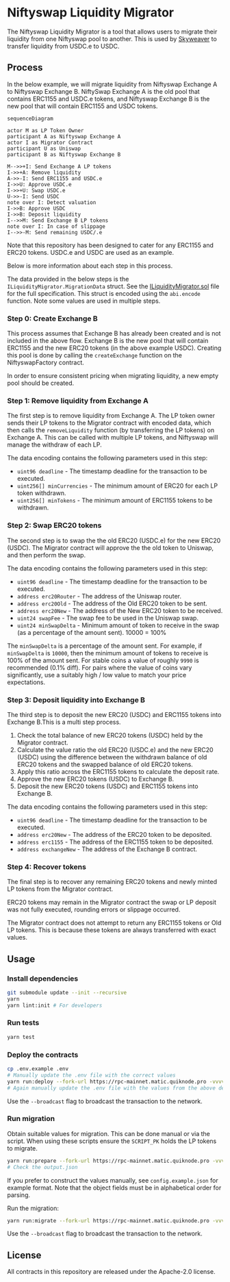 # Niftyswap Liquidity Migrator

The Niftyswap Liquidity Migrator is a tool that allows users to migrate their liquidity from one Niftyswap pool to another.
This is used by [Skyweaver](https://www.skyweaver.net/) to transfer liquidity from USDC.e to USDC.

## Process

In the below example, we will migrate liquidity from Niftyswap Exchange A to Niftyswap Exchange B.
NiftySwap Exchange A is the old pool that contains ERC1155 and USDC.e tokens, and Niftyswap Exchange B is the new pool that will contain ERC1155 and USDC tokens.

```mermaid
sequenceDiagram

actor M as LP Token Owner
participant A as Niftyswap Exchange A
actor I as Migrator Contract
participant U as Uniswap
participant B as Niftyswap Exchange B

M-->>+I: Send Exchange A LP tokens
I->>+A: Remove liquidity
A->>-I: Send ERC1155 and USDC.e
I->>U: Approve USDC.e
I->>+U: Swap USDC.e
U->>-I: Send USDC
note over I: Detect valuation
I->>B: Approve USDC
I->>B: Deposit liquidity
I-->>M: Send Exchange B LP tokens
note over I: In case of slippage
I-->>-M: Send remaining USDC/.e
```

Note that this repository has been designed to cater for any ERC1155 and ERC20 tokens. USDC.e and USDC are used as an example.

Below is more information about each step in this process.

The data provided in the below steps is the `ILiquidityMigrator.MigrationData` struct. See the [ILiquidityMigrator.sol](src/ILiquidityMigrator.sol) file for the full specification. This struct is encoded using the `abi.encode` function. Note some values are used in multiple steps.

### Step 0: Create Exchange B

This process assumes that Exchange B has already been created and is not included in the above flow. Exchange B is the new pool that will contain ERC1155 and the new ERC20 tokens (in the above example USDC). Creating this pool is done by calling the `createExchange` function on the NiftyswapFactory contract.

In order to ensure consistent pricing when migrating liquidity, a new empty pool should be created.

### Step 1: Remove liquidity from Exchange A

The first step is to remove liquidity from Exchange A. The LP token owner sends their LP tokens to the Migrator contract with encoded data, which then calls the `removeLiquidity` function (by transferring the LP tokens) on Exchange A. This can be called with multiple LP tokens, and Niftyswap will manage the withdraw of each LP.

The data encoding contains the following parameters used in this step:

- `uint96 deadline` - The timestamp deadline for the transaction to be executed.
- `uint256[] minCurrencies` - The minimum amount of ERC20 for each LP token withdrawn.
- `uint256[] minTokens` - The minimum amount of ERC1155 tokens to be withdrawn.

### Step 2: Swap ERC20 tokens

The second step is to swap the the old ERC20 (USDC.e) for the new ERC20 (USDC). The Migrator contract will approve the the old token to Uniswap, and then perform the swap.

The data encoding contains the following parameters used in this step:

- `uint96 deadline` - The timestamp deadline for the transaction to be executed.
- `address erc20Router` - The address of the Uniswap router.
- `address erc20Old` - The address of the Old ERC20 token to be sent.
- `address erc20New` - The address of the New ERC20 token to be received.
- `uint24 swapFee` - The swap fee to be used in the Uniswap swap.
- `uint24 minSwapDelta` - Minimum amount of token to receive in the swap (as a percentage of the amount sent). 10000 = 100%

The `minSwapDelta` is a percentage of the amount sent. For example, if `minSwapDelta` is `10000`, then the minimum amount of tokens to receive is 100% of the amount sent. For stable coins a value of roughly `9990` is recommended (0.1% diff). For pairs where the value of coins vary significantly, use a suitably high / low value to match your price expectations.

### Step 3: Deposit liquidity into Exchange B

The third step is to deposit the new ERC20 (USDC) and ERC1155 tokens into Exchange B.This is a multi step process.

1. Check the total balance of new ERC20 tokens (USDC) held by the Migrator contract.
2. Calculate the value ratio the old ERC20 (USDC.e) and the new ERC20 (USDC) using the difference between the withdrawn balance of old ERC20 tokens and the swapped balance of old ERC20 tokens.
3. Apply this ratio across the ERC1155 tokens to calculate the deposit rate.
4. Approve the new ERC20 tokens (USDC) to Exchange B.
5. Deposit the new ERC20 tokens (USDC) and ERC1155 tokens into Exchange B.

The data encoding contains the following parameters used in this step:

- `uint96 deadline` - The timestamp deadline for the transaction to be executed.
- `address erc20New` - The address of the ERC20 token to be deposited.
- `address erc1155` - The address of the ERC1155 token to be deposited.
- `address exchangeNew` - The address of the Exchange B contract.

### Step 4: Recover tokens

The final step is to recover any remaining ERC20 tokens and newly minted LP tokens from the Migrator contract.

ERC20 tokens may remain in the Migrator contract the swap or LP deposit was not fully executed, rounding errors or slippage occurred.

The Migrator contract does not attempt to return any ERC1155 tokens or Old LP tokens. This is because these tokens are always transferred with exact values.

## Usage

### Install dependencies

```sh
git submodule update --init --recursive
yarn
yarn lint:init # For developers
```

### Run tests

```sh
yarn test
```

### Deploy the contracts

```sh
cp .env.example .env
# Manually update the .env file with the correct values
yarn run:deploy --fork-url https://rpc-mainnet.matic.quiknode.pro -vvvvv
# Again manually update the .env file with the values from the above deployment
```

Use the `--broadcast` flag to broadcast the transaction to the network.

### Run migration

Obtain suitable values for migration. This can be done manual or via the script.
When using these scripts ensure the `SCRIPT_PK` holds the LP tokens to migrate.

```sh
yarn run:prepare --fork-url https://rpc-mainnet.matic.quiknode.pro -vvvvv
# Check the output.json
```

If you prefer to construct the values manually, see `config.example.json` for example format.
Note that the object fields must be in alphabetical order for parsing.

Run the migration:

```sh
yarn run:migrate --fork-url https://rpc-mainnet.matic.quiknode.pro -vvvvv
```

Use the `--broadcast` flag to broadcast the transaction to the network.

## License

All contracts in this repository are released under the Apache-2.0 license.
